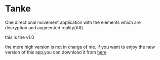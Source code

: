 # Tanke
One directional movement application with the elements which are decryption and augmented reality(AR)

this is the v1.0

the more high version is not in charge of me. if you want to enjoy the new version of this app,you can download it from [here](http://app.mi.com/details?id=com.lptiyu.tanke)
